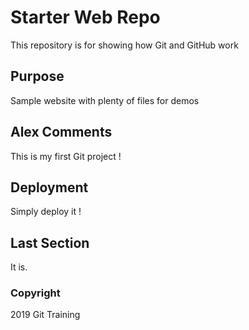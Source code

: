 # Starter Web Repo

This repository is for showing how Git and GitHub work

## Purpose

Sample website with plenty of files for demos

## Alex Comments

This is my first Git project !

## Deployment

Simply deploy it !

## Last Section

It is.


### Copyright

2019 Git Training